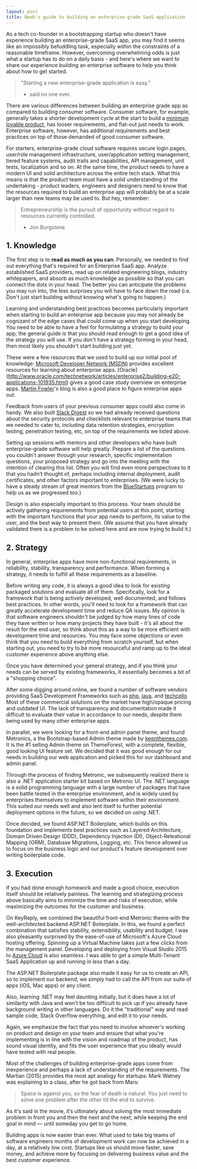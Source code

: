 ```yaml
---
layout: post
title: Noob's guide to building an enterprise-grade SaaS application
---
```


As a tech co-founder in a bootstrapping startup who doesn't have experience building an enterprise-grade SaaS app, you may find it seems like an impossibly befuddling task, especially within the constraints of a reasonable timeframe. However, overcoming overwhelming odds is just what a startup has to do on a daily basis - and here's where we want to share our experience building an enterprise software to help you think about how to get started.

> "Starting a new enterprise-grade application is easy."
> - said no one ever.

There are various differences between building an enterprise grade app as compared to building consumer software. Consumer software, for example, generally takes a shorter development cycle at the start to build a [minimum lovable product](https://medium.com/the-happy-startup-school/beyond-mvp-10-steps-to-make-your-product-minimum-loveable-51800164ae0c#.54ggarj2d), has looser requirements, and flat-out just needs to work. Enterprise software, however, has additional requirements and best practices on top of those demanded of good consumer software.

For starters, enterprise-grade cloud software requires secure login pages, user/role management infrastructure, user/application setting management, tiered feature systems, audit trails and capabilities, API management, unit tests, localization and so on. At the same time, the product needs to have a modern UI and solid architecture across the entire tech stack. What this means is that the product team must have a solid understanding of the undertaking - product leaders, engineers and designers need to know that the resources required to build an enterprise app will probably be at a scale larger than new teams may be used to. But hey, remember:

> Entrepreneurship is the pursuit of opportunity without regard to resources currently controlled.
> - Jon Burgstone

## 1. Knowledge
The first step is to **read as much as you can**. Personally, we needed to find out everything that's required for an Enterprise SaaS app. Analyze established SaaS providers, read up on related engineering blogs, industry whitepapers, and absorb as much knowledge as possible so that you can connect the dots in your head. The better you can anticipate the problems you may run into, the less surprises you will have to face down the road (i.e. Don't just start building without knowing what's going to happen.) 

Learning and understanding best practices becomes particularly important when starting to build an enterprise app because you may not already be cognizant of the edge cases that could come up when you start developing. You need to be able to have a feel for formulating a strategy to build your app; the general guide is that you should read enough to get a good idea of the strategy you will use. If you don't have a strategy forming in your head, then most likely you shouldn't start building just yet.

These were a few resources that we used to build up our initial pool of knowledge:
[Microsoft Developer Network (MSDN)](https://msdn.microsoft.com/en-us/library/aa267045.aspx) provides excellent resources for learning about enterprise apps. 
[Oracle] (http://www.oracle.com/technetwork/articles/enterprise2/building-e20-applications-101935.html) gives a good case study overview on enterprise apps.
[Martin Fowler](http://martinfowler.com/books/eaa.html)'s blog is also a good place to figure enterprise apps out.

Feedback from users of your previous consumer apps could also come in handy. We also built [Slack Digest](https://slackdigest.com) so we had already received questions about the security protocols and checklists relevant to enterprise teams that we needed to cater to, including data retention strategies, encryption testing, penetration testing, etc, on top of the requirements we listed above.

Setting up sessions with mentors and other developers who have built enterprise-grade software will help greatly. Prepare a list of the questions you couldn't answer through your research, specific implementation questions, your proposed strategy and go into the meeting with the intention of clearing this list. Often you will find even more perspectives to it that you hadn't thought of, perhaps including internal deployment, audit certificates, and other factors important to enterprises. (We were lucky to have a steady stream of great mentors from the [BlueStartups](http://bluestartups.com/) program to help us as we progressed too.)

Design is also especially important to this process. Your team should be actively gathering requirements from potential users at this point, starting with the important functions that your app needs to perform, its value to the user, and the best way to present them. (We assume that you have already validated there is a problem to be solved here and are now trying to build it.)

## 2. Strategy
In general, enterprise apps have more non-functional requirements, in reliability, stability, transparency and performance. When forming a strategy, it needs to fulfill all these requirements as a baseline.

Before writing any code, it is always a good idea to look for existing packaged solutions and evaluate all of them. Specifically, look for a framework that is being actively developed, well documented, and follows best practices. In other words, you'll need to look for a framework that can greatly accelerate development time and reduce QA issues. My opinion is that software engineers shouldn't be judged by how many lines of code they have written or how many projects they have built - it's all about the result for the end user, so think about this as a way to be more efficient with development time and resources. You may face some objections or even think that you need to build everything from scratch yourself, but when starting out, you need to try to be more resourceful and ramp up to the ideal customer experience above anything else.

Once you have determined your general strategy, and if you think your needs can be served by existing frameworks, it essentially becomes a bit of a "shopping choice".

After some digging around online, we found a number of software vendors providing SaaS Development Frameworks such as [php](http://www.innomatic.io/), [java](http://www.athenasource.org/java/), and [techcello](http://www.techcello.com/product/overview) Most of these commercial solutions on the market have high/opaque pricing and outdated UI. The lack of transparency and documentation made it difficult to evaluate their value in accordance to our needs, despite them being used by many other enterprise apps. 

In parallel, we were looking for a front-end admin panel theme, and found Metronics, a the Bootstrap-based Admin theme made by [keenthemes.com](http://www.keenthemes.com). It is the #1 selling Admin theme on ThemeForest, with a complete, flexible, good looking UI feature set. We decided that it was good enough for our needs in building our web application and picked this for our dashboard and admin panel.

Through the process of finding Metronic, we subsequently realized there is also a .NET application starter kit based on Metronic UI. The .NET language is a solid programming language with a large number of packages that have been battle tested in the enterprise environment, and is widely used by enterprises themselves to implement software within their environment. This suited our needs well and also lent itself to further potential deployment options in the future, so we decided on using .NET.

Once decided, we found ASP.NET Boilerplate, which builds on this foundation and implements best practices such as Layered Architecture, Domain Driven Design (DDD), Dependency Injection (DI), Object-Releational Mapping (ORM), Database Migrations, Logging, etc. This hence allowed us to focus on the business logic and our product's feature development over writing boilerplate code.

## 3. Execution
If you had done enough homework and made a good choice, execution itself should be relatively painless. The learning and strategizing process above basically aims to minimize the time and risks of execution, while maximizing the outcomes for the customer and business.

On KeyReply, we combined the beautiful front-end Metronic theme with the well-architected backend ASP.NET Boilerplate. In this, we found a perfect combination that satisfies stability, extensibility, usability and budget. I was also pleasantly surprised by the ease-of-use of Microsoft's Azure Cloud hosting offering. Spinning up a Virtual Machine takes just a few clicks from the management panel. Developing and deploying from Visual Studio 2015 to [Azure Cloud](http://azure.microsoft.com) is also seamless. I was able to get a simple Multi-Tenant SaaS Application up and running in less than a day.

The ASP.NET Boilerplate package also made it easy for us to create an API, so to implement our backend, we simply had to call the API from our suite of apps (iOS, Mac apps) or any client.

Also, learning .NET may feel daunting initially, but it does have a lot of similarity with Java and won't be too difficult to pick up if you already have background writing in other languages. Do it the "traditional" way and read sample code, Stack Overflow everything, and edit it to your needs.

Again, we emphasize the fact that you need to involve whoever's working on product and design on your team and ensure that what you're implementing is in line with the vision and roadmap of the product, has sound visual identity, and fits the user experience that you ideally would have tested with real people.

Most of the challenges of building enterprise-grade apps come from inexperience and perhaps a lack of understanding of the requirements. The Martian (2015) provides the most apt analogy for startups: Mark Watney was explaining to a class, after he got back from Mars:
> Space is against you, so the fear of death is natural. You just need to solve one problem after the other till the end to survive.

As it's said in the movie, it’s ultimately about solving the most immediate problem in front you and then the next and the next, while keeping the end goal in mind — until someday you get to go home.

Building apps is now easier than ever. What used to take big teams of software engineers months of development work can now be achieved in a day, at a relatively low cost. Startups like us should move faster, save money, and achieve more by focusing on delivering business value and the best customer experience.